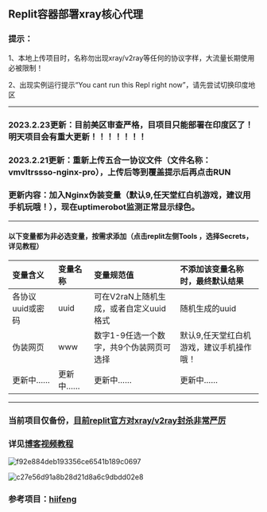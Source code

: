 
## Replit容器部署xray核心代理
### 提示：
1、本地上传项目时，名称勿出现xray/v2ray等任何的协议字样，大流量长期使用必被限制！

2、出现实例运行提示“You cant run this Repl right now”，请先尝试切换印度地区

-----------------------------------------------------------------------------------
### 2023.2.23更新：目前美区审查严格，目项目只能部署在印度区了！明天项目会有重大更新！！！！！！！

### 2023.2.21更新：重新上传五合一协议文件（文件名称：vmvltrssso-nginx-pro），上传后等到覆盖提示后再点击RUN
### 更新内容：加入Nginx伪装变量（默认9,任天堂红白机游戏，建议用手机玩哦！），现在uptimerobot监测正常显示绿色。

--------------------------------------------------------------------------------------------
#### 以下变量都为非必选变量，按需求添加（点击replit左侧Tools ，选择Secrets，详见教程）

| 变量含义 | 变量名称| 变量规范值| 不添加该变量名称时，最终默认结果|
| :--- | :--- | :--- | :--- |
| 各协议uuid或密码 | uuid |可在V2raN上随机生成，或者自定义uuid格式|随机生成的uuid|
| 伪装网页 | www |数字1-9任选一个数字，共9个伪装网页可选择|默认9,任天堂红白机游戏，建议手机操作哦！|
|更新中……|更新中……|更新中……|更新中……|



----------------------------------------------------------------------------------------------------
### 当前项目仅备份，[目前replit官方对xray/v2ray封杀非常严厉](https://replit.com/@ygkkkk?tab=repls)
### 详见[博客视频教程](https://ygkkk.blogspot.com/2022/12/replit-xray-vmess-vless-trojan-shadowsocks.html)

![f92e884deb193356ce6541b189c0697](https://user-images.githubusercontent.com/121604513/216213650-708d5f67-3b42-44c8-ae94-b83988bd534d.png)

![c27e56d91a8b28d21d8a6c9dbdd02e8](https://user-images.githubusercontent.com/121604513/213597462-964894e2-50b1-419a-bae1-8d8ada8b1e65.png)
### 参考项目：[hiifeng](https://github.com/hiifeng/V2ray-for-Replit)
